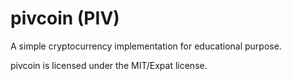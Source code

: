 pivcoin (PIV)
=============
A simple cryptocurrency implementation for educational purpose.

pivcoin is licensed under the MIT/Expat license.
